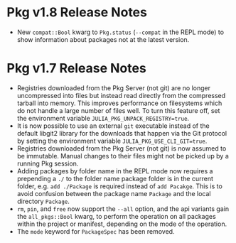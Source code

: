 Pkg v1.8 Release Notes
======================

- New `compat::Bool` kwarg to `Pkg.status` (`--compat` in the REPL mode) to show
  information about packages not at the latest version.

Pkg v1.7 Release Notes
======================

- Registries downloaded from the Pkg Server (not git) are no longer uncompressed into files but instead read directly from the compressed tarball into memory. This improves performance on
  filesystems which do not handle a large number of files well. To turn this feature off, set the environment variable `JULIA_PKG_UNPACK_REGISTRY=true`.
- It is now possible to use an external `git` executable instead of the default libgit2 library for 
  the downloads that happen via the Git protocol by setting the environment variable `JULIA_PKG_USE_CLI_GIT=true`.
- Registries downloaded from the Pkg Server (not git) is now assumed to be immutable. Manual changes to their files might not be picked up by a running Pkg session.
- Adding packages by folder name in the REPL mode now requires a prepending a `./` to the folder name package folder is in the current folder, e.g. `add ./Package` is required instead of `add Pacakge`. This is to avoid confusion between the package name `Package` and the local directory `Package`.
- `rm`, `pin`, and `free` now support the `--all` option, and the api variants gain the `all_pkgs::Bool` kwarg, to perform the operation on all packages within the project or manifest, depending on the mode of the operation.
- The `mode` keyword for `PackageSpec` has been removed.
